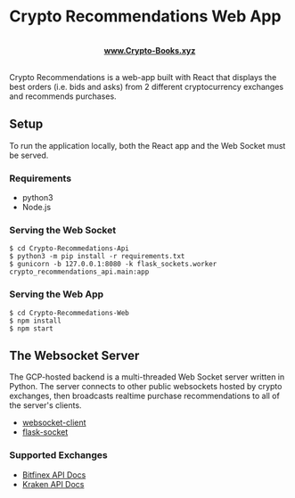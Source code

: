 # Crypto Recommendations Web App

<p align="center">
    <br>
    <a href="https://crypto-books.xyz/">
        <b>www.Crypto-Books.xyz</b>
    </a>
    <br>
    <br>
</p>


Crypto Recommendations is a web-app built with React that displays the best orders (i.e. bids and asks) from 2 different cryptocurrency exchanges and recommends purchases.


## Setup

To run the application locally, both the React app and the Web Socket must be served.

### Requirements

* python3
* Node.js

### Serving the Web Socket

```console
$ cd Crypto-Recommedations-Api
$ python3 -m pip install -r requirements.txt
$ gunicorn -b 127.0.0.1:8080 -k flask_sockets.worker crypto_recommendations_api.main:app
```

### Serving the Web App

```console
$ cd Crypto-Recommedations-Web
$ npm install
$ npm start
```

## The Websocket Server

The GCP-hosted backend is a multi-threaded Web Socket server written in Python. The server connects to other public websockets hosted by crypto exchanges, then broadcasts realtime purchase recommendations to all of the server's clients.

* <a href="https://github.com/websocket-client/websocket-client">websocket-client</a>
* <a href="https://github.com/heroku-python/flask-sockets">flask-socket</a>


### Supported Exchanges

* <a href="https://docs.bitfinex.com/reference#rest-public-tickers"> Bitfinex API Docs</a>
* <a href="https://docs.kraken.com/websockets/">Kraken API Docs</a>
